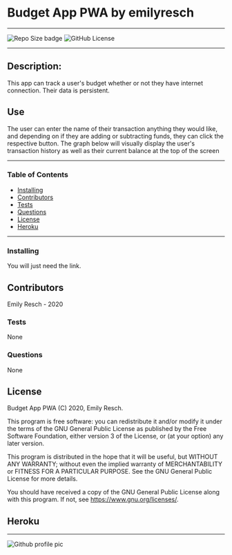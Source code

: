# __Budget App PWA__ by emilyresch


_________________________

![Repo Size badge](https://img.shields.io/github/repo-size/emilyresch/resch_pwa)
![GitHub License](https://img.shields.io/github/license/emilyresch/resch_pwa)

_________________________

## Description:
This app can track a user's budget whether or not they have internet connection. Their data is persistent. 

## Use
The user can enter the name of their transaction anything they would like, and depending on if they are adding or subtracting funds, they can click the respective button. The graph below will visually display the user's transaction history as well as their current balance at the top of the screen
_________________________

### Table of Contents
- [Installing](#installing)
- [Contributors](#contributors)
- [Tests](#tests)
- [Questions](#questions)
- [License](#license)
- [Heroku](#heroku)

_________________________

### Installing
You will just need the link.

## Contributors
Emily Resch - 2020

### Tests
None

### Questions
None

## License
Budget App PWA (C) 2020, Emily Resch.

This program is free software: you can redistribute it and/or modify
it under the terms of the GNU General Public License as published by
the Free Software Foundation, either version 3 of the License, or
(at your option) any later version.

This program is distributed in the hope that it will be useful,
but WITHOUT ANY WARRANTY; without even the implied warranty of
MERCHANTABILITY or FITNESS FOR A PARTICULAR PURPOSE.  See the
GNU General Public License for more details.

You should have received a copy of the GNU General Public License
along with this program.  If not, see <https://www.gnu.org/licenses/>.

## Heroku
<Link coming soon!>


_____________________

![Github profile pic](https://avatars2.githubusercontent.com/emilyresch)

